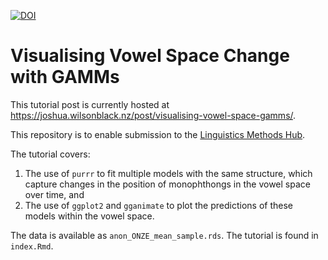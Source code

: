 [![DOI](https://zenodo.org/badge/558448393.svg)](https://zenodo.org/badge/latestdoi/558448393)

# Visualising Vowel Space Change with GAMMs

This tutorial post is currently hosted at 
<https://joshua.wilsonblack.nz/post/visualising-vowel-space-gamms/>.

This repository is to enable submission to the 
[Linguistics Methods Hub](https://lingmethodshub.github.io).

The tutorial covers: 

1. The use of `purrr` to fit multiple models with the same
structure, which capture changes in the position of monophthongs in the 
vowel space over time, and
2. The use of `ggplot2` and `gganimate` to plot the predictions of these models
within the vowel space.

The data is available as `anon_ONZE_mean_sample.rds`. The tutorial is found in
`index.Rmd`.
